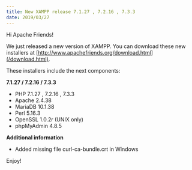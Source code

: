 ```yaml
---
title: New XAMPP release 7.1.27 , 7.2.16 , 7.3.3
date: 2019/03/27
---
```


Hi Apache Friends!

We just released a new version of XAMPP. You can download these new installers at [http://www.apachefriends.org/download.html](/download.html).

These installers include the next components:

**7.1.27 / 7.2.16 / 7.3.3**

- PHP 7.1.27 , 7.2.16 , 7.3.3
- Apache 2.4.38
- MariaDB 10.1.38
- Perl 5.16.3
- OpenSSL 1.0.2r (UNIX only)
- phpMyAdmin 4.8.5

**Additional information**

- Added missing file curl-ca-bundle.crt in Windows

Enjoy!
